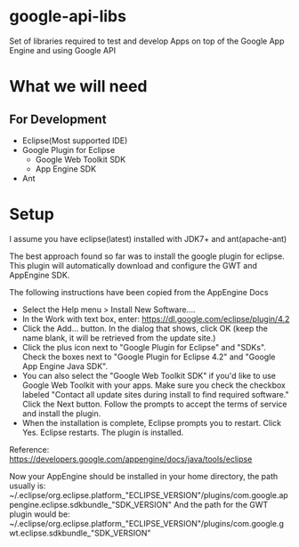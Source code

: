 google-api-libs
===============

Set of libraries required to test and develop Apps on top of the Google App Engine and using Google API

What we will need
=================

For Development
---------------

 * Eclipse(Most supported IDE)
 * Google Plugin for Eclipse
   * Google Web Toolkit SDK
   * App Engine SDK
 * Ant

Setup
=====

I assume you have eclipse(latest) installed with JDK7+ and ant(apache-ant)

The best approach found so far was to install the google plugin for eclipse. This plugin will automatically download and configure the GWT and AppEngine SDK. 

The following instructions have been copied from the AppEngine Docs

 * Select the Help menu > Install New Software....
 * In the Work with text box, enter: https://dl.google.com/eclipse/plugin/4.2
 * Click the Add... button. In the dialog that shows, click OK (keep the name blank, it will be retrieved from the update site.)
 * Click the plus icon next to "Google Plugin for Eclipse" and "SDKs". Check the boxes next to "Google Plugin for Eclipse 4.2" and "Google App Engine Java SDK". 
 * You can also select the "Google Web Toolkit SDK" if you'd like to use Google Web Toolkit with your apps. Make sure you check the checkbox labeled "Contact all update sites during install to find required software." Click the Next button. Follow the prompts to accept the terms of service and install the plugin.
 * When the installation is complete, Eclipse prompts you to restart. Click Yes. Eclipse restarts. The plugin is installed.

Reference: https://developers.google.com/appengine/docs/java/tools/eclipse

Now your AppEngine should be installed in your home directory, the path usually is: 
~/.eclipse/org.eclipse.platform_"ECLIPSE_VERSION"/plugins/com.google.appengine.eclipse.sdkbundle_"SDK_VERSION"
And the path for the GWT plugin would be:
~/.eclipse/org.eclipse.platform_"ECLIPSE_VERSION"/plugins/com.google.gwt.eclipse.sdkbundle_"SDK_VERSION"
